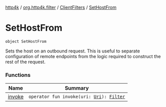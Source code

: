 [http4k](../../../index.md) / [org.http4k.filter](../../index.md) / [ClientFilters](../index.md) / [SetHostFrom](./index.md)

# SetHostFrom

`object SetHostFrom`

Sets the host on an outbound request. This is useful to separate configuration of remote endpoints
from the logic required to construct the rest of the request.

### Functions

| Name | Summary |
|---|---|
| [invoke](invoke.md) | `operator fun invoke(uri: `[`Uri`](../../../org.http4k.core/-uri/index.md)`): `[`Filter`](../../../org.http4k.core/-filter/index.md) |
